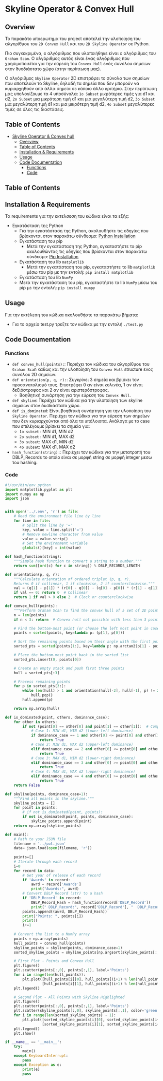 # Skyline Operator & Convex Hull

## Overview
Το παρακάτο υποερωτημα του project αποτελεί την υλοποίηση του αλγορίθμου του `2D Convex Hull` και του `2D Skyline Operator` σε Python. 

Πιο συγκεκριμένα, ο αλγόριθμος που υλοποιήθηκε είναι ο αλγόριθμος του `Graham Scan`. Ο αλγόριθμος αυτός είναι ένας αλγόριθμος που χρησιμοποιείται για την εύρεση του `Convex Hull` ενός συνόλου σημείων στον δυσδιάστατο χώρο (στην περίπτωση μας). 

Ο αλγόριθμος `Skyline Operator` 2D επιστρέφει το σύνολο των σημείων που αποτελούν το Skyline, δηλαδή τα σημεία που δεν μπορούν να κυριαρχηθούν από άλλα σημεία σε κάποιο άλλο κριτήριο. Στην περίπτωση μας υπολογίζουμε τα 4 υποσύνολα: `1o Subset` μικρότερες τιμές για d1 και d2, `2o Subset` μια μικρότερη τιμή d1 και μια μεγαλύτερη τιμή d2, `3o Subset` μια μεγαλύτερη τιμή d1 και μια μικρότερη τιμή d2, `4o Subset` μεγαλύτερες τιμές σε όλες τις διαστάσεις.

## Table of Contents
- [Skyline Operator & Convex hull](#skyline-operator--convex-hull)
  - [Overview](#overview)
  - [Table of Contents](#table-of-contents)
  - [Installation & Requirements](#installation--requirements)
  - [Usage](#usage)
  - [Code Documentation](#code-documentation)
    - [Functions](#functions)
    - [Code](#code)

## Table of Contents

## Installation & Requirements
Τα requirements για την εκτελσεση του κώδικα είναι τα εξής:
- Εγκατάσταση της Python
  - Για την εγκατάσταση της Python, ακολουθήστε τις οδηγίες που βρίσκονται στον παρακάτω σύνδεσμο: [Python Installation](https://www.python.org/downloads/)
  - Εγκατάσταση του pip
    - Μετά την εγκατάσταση της Python, εγκαταστήστε το pip ακολουθώντας τις οδηγίες που βρίσκονται στον παρακάτω σύνδεσμο: [Pip Installation](https://pip.pypa.io/en/stable/installation/)
  - Εγκατάσταση του lib `matplotlib`
    - Μετά την εγκατάσταση του pip, εγκαταστήστε το lib `matplotlib` μέσω του pip με την εντολή: `pip install matplotlib`
  -  Εγκατάσταση του lib `NumPy`
    - Μετά την εγκατάσταση του pip, εγκαταστήστε το lib `NumPy` μέσω του pip με την εντολή: `pip install numpy`

## Usage

Για την εκτέλεση του κώδικα ακολουθήστε τα παρακάτω βήματα:
- Για το αρχείο test.py τρεξτε τον κώδικα με την εντολή `./test.py`

## Code Documentation

### Functions
- `def convex_hull(points):`: Περιέχει τον κώδικα του αλγορίθμου του `Graham Sca`n καθως και την υλοποίηση του `Convex Hull` structure ενος συνόλου 2D σημείων.
- `def orientation(p, q, r):`: Συγκρίνει 3 σημεία και βρίσκει τον προσανατολισμό τους. Επιστρέφει 0 αν είναι κολινέα, 1 αν είναι δεξιόστροφος και 2 αν είναι αριστερόστροφος.
  - Βοηθητική συνάρτηση για την εύρεση του `Convex Hull`.
- `def skyline`: Περιέχει τον κώδικα για την υλοποίηση των skyline σημείων στον δυσδιάστατο χώρο. 
- `def is_dominated`: Είναι βοηθιτική συνάρτηση για την υλοποίηση του `Skyline Operator`. Περιέχει τον κώδικα για την εύρεση των σημείων που δεν κυριαρχούνται από όλα τα υπόλοιοπα. Ανάλογα με το case που επιλέγουμε βρίσκει τα σημεία για:
  - `1o subset:` MIN d1, MIN d2
  - `2o subset:` MIN d1, MAX d2
  - `3o subset`: MAX d1, MIN d2
  - `4o subset`: MAX d1, MAX d2  
- `hash_function(string):`: Περιέχει τον κώδικα για την μετατροπή του DBLP_Records το οποίο είναι σε μορφή string σε μορφή integer μεσω του hashing.


### Code

```python
#!/usr/bin/env python
import matplotlib.pyplot as plt
import numpy as np
import json


with open('../.env', 'r') as file:
    # Read the environment file line by line
    for line in file:
        # Split the line by '='
        key, value = line.split('=')
        # Remove newline character from value
        value = value.strip()
        # Set the environment variable
        globals()[key] = int(value)

def hash_function(string):
    """Simple hash function to convert a string to a number."""
    return sum([ord(c) for c in string]) % DBLP_RECORDS_LENGTH

def orientation(p, q, r):
    """Calculate orientation of ordered triplet (p, q, r). 
    Returns 0 if collinear, 1 if clockwise, 2 if counterclockwise."""
    val = (q[1] - p[1]) * (r[0] - q[0]) - (q[0] - p[0]) * (r[1] - q[1])
    if val == 0: return 0  # Collinear
    return 1 if val > 0 else 2  # Clock or counterclockwise

def convex_hull(points):
    """Perform Graham Scan to find the convex hull of a set of 2D points."""
    n = len(points)
    if n < 3: return  # Convex hull not possible with less than 3 points

    # Find the bottom-most point (or choose the left most point in case of tie)
    points = sorted(points, key=lambda p: (p[1], p[0]))

    # Sort the remaining points based on their angle with the first point
    sorted_pts = sorted(points[1:], key=lambda p: np.arctan2(p[1] - points[0][1], p[0] - points[0][0]))

    # Place the bottom-most point back in the sorted list
    sorted_pts.insert(0, points[0])

    # Create an empty stack and push first three points
    hull = sorted_pts[:3]

    # Process remaining points
    for p in sorted_pts[3:]:
        while len(hull) > 1 and orientation(hull[-2], hull[-1], p) != 2:
            hull.pop()
        hull.append(p)

    return np.array(hull)

def is_dominated(point, others, dominance_case):
    for other in others:
        if not (point[0] == other[0] and point[1] == other[1]):  # Compare elements individually
            # Case 1: MIN d1, MIN d2 (lower-left dominance)
            if dominance_case == 1 and other[0] <= point[0] and other[1] <= point[1]:
                return True
            # Case 2: MIN d1, MAX d2 (upper-left dominance)
            elif dominance_case == 2 and other[0] <= point[0] and other[1] >= point[1]:
                return True
            # Case 3: MAX d1, MIN d2 (lower-right dominance)
            elif dominance_case == 3 and other[0] >= point[0] and other[1] <= point[1]:
                return True
            # Case 4: MAX d1, MAX d2 (upper-right dominance)
            elif dominance_case == 4 and other[0] >= point[0] and other[1] >= point[1]:
                return True
    return False

def skyline(points, dominance_case=1):
    """Find all points in the skyline."""
    skyline_points = []
    for point in points:
        # if not is_dominated(point, points):
        if not is_dominated(point, points, dominance_case):
            skyline_points.append(point)
    return np.array(skyline_points)

def main():
    # Path to your JSON file
    filename = '../pol.json'
    data= json.load(open(filename, 'r'))
    
    points=[]
    # Iterate through each record
    i=0
    for record in data:
        # Get year of release of each record
        if 'Awards' in record:
            awrd = record['Awards']
            print("Awards:", awrd)
        # Convert DBLP_Record (str) to a hash
        if 'DBLP_Record' in record:
            DBLP_Record_Hash = hash_function(record['DBLP_Record'])
            print(" DBLP_Record:", record['DBLP_Record'], "  DBLP_Record_Hash:", DBLP_Record_Hash)
        points.append((awrd, DBLP_Record_Hash))
        print("Points: ", points[i])
        print()
        i+=1
    
    # Convert the list to a NumPy array
    points = np.array(points)
    hull_points = convex_hull(points)
    skyline_points = skyline(points, dominance_case=1)
    sorted_skyline_points = skyline_points[np.argsort(skyline_points[:, 0])]

    # First Plot - Points and Convex Hull
    plt.figure()
    plt.scatter(points[:,0], points[:,1], label='Points')
    for i in range(len(hull_points)):
        plt.plot([hull_points[i][0], hull_points[(i+1) % len(hull_points)][0]], 
                 [hull_points[i][1], hull_points[(i+1) % len(hull_points)][1]], 'r')
    plt.legend()

    # Second Plot - All Points with Skyline Highlighted
    plt.figure()
    plt.scatter(points[:,0], points[:,1], label='Points')
    plt.scatter(skyline_points[:,0], skyline_points[:,1], color='green', label='Skyline Points')
    for i in range(len(sorted_skyline_points) - 1):
        plt.plot([sorted_skyline_points[i][0], sorted_skyline_points[i+1][0]], 
                 [sorted_skyline_points[i][1], sorted_skyline_points[i+1][1]], 'g--')
    plt.legend()
    plt.show()

if __name__ == '__main__':
    try:
        main()
    except KeyboardInterrupt:
        pass
    except Exception as e:
        print(e)
        pass
```
